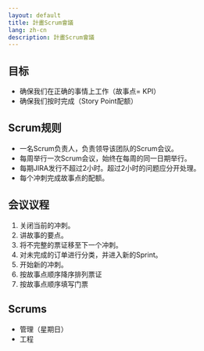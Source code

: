 ```yaml
---
layout: default
title: 計畫Scrum會議
lang: zh-cn
description: 計畫Scrum會議
---
```




## 目标

* 确保我们在正确的事情上工作（故事点= KPI）
* 确保我们按时完成（Story Point配额）

## Scrum规则

* 一名Scrum负责人，负责领导该团队的Scrum会议。
* 每周举行一次Scrum会议，始终在每周的同一日期举行。
* 每期JIRA发行不超过2小时。超过2小时的问题应分开处理。
* 每个冲刺完成故事点的配额。

## 会议议程

1. 关闭当前的冲刺。
1. 讲故事的要点。
1. 将不完整的票证移至下一个冲刺。
1. 对未完成的订单进行分类，并进入新的Sprint。
1. 开始新的冲刺。
1. 按故事点顺序降序排列票证
1. 按故事点顺序填写门票

## Scrums

* 管理（星期日）
* 工程

